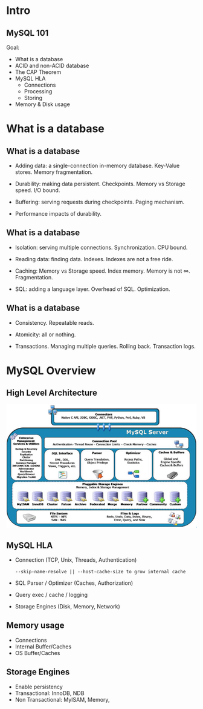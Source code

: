 # Intro

## MySQL 101

Goal:

  - What is a database
  - ACID and non-ACID database
  - The CAP Theorem
  - MySQL HLA
    - Connections
    - Processing
    - Storing
  - Memory & Disk usage



# What is a database

## What is a database

  - Adding data: a single-connection in-memory database. Key-Value stores. Memory fragmentation.
  
  - Durability: making data persistent. Checkpoints. Memory vs Storage speed. I/O bound.
    
  - Buffering: serving requests during checkpoints. Paging mechanism.
  
  - Performance impacts of durability.


## What is a database

  - Isolation: serving multiple connections. Synchronization. CPU bound.
  
  - Reading data: finding data. Indexes. Indexes are not a free ride. 
    
  - Caching: Memory vs Storage speed. Index memory. Memory is not $\infty$. Fragmentation.

  - SQL: adding a language layer. Overhead of SQL. Optimization. 


## What is a database

  - Consistency. Repeatable reads.
  
  - Atomicity: all or nothing.
  
  - Transactions. Managing multiple queries. Rolling back. Transaction logs.

# MySQL Overview
## High Level Architecture

![MySQL Architecture](./mysql-architecture.png)


## MySQL HLA

  - Connection (TCP, Unix, Threads, Authentication) 
    
        --skip-name-resolve || --host-cache-size to grow internal cache

  - SQL Parser / Optimizer (Caches, Authorization)

  - Query exec / cache / logging

  - Storage Engines (Disk, Memory, Network)

 
## Memory usage
  - Connections
  - Internal Buffer/Caches
  - OS Buffer/Caches


## Storage Engines

  - Enable persistency
  - Transactional: InnoDB, NDB
  - Non Transactional: MyISAM, Memory,
  
  
